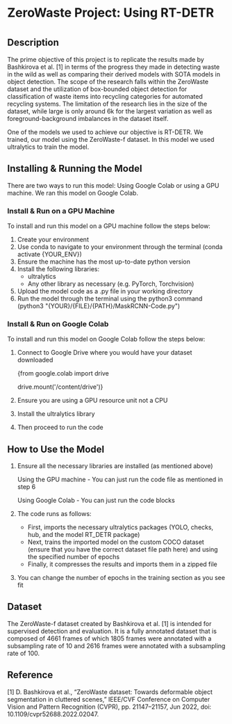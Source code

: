 # ZeroWaste Project: Using RT-DETR
#
## Description
The prime objective of this project is to replicate the results made by Bashkirova et al. [1] in terms of the progress they made in detecting waste in the wild as well as comparing their derived models with SOTA models in object detection. The scope of the research falls within the ZeroWaste dataset and the utilization of box-bounded object detection for classification of waste items into recycling categories for automated recycling systems. The limitation of the research lies in the size of the dataset, while large is only around 6k for the largest variation as well as foreground-background imbalances in the dataset itself.

One of the models we used to achieve our objective is RT-DETR. We trained, our model using the ZeroWaste-f dataset. In this model we used ultralytics to train the model.

## Installing & Running the Model
There are two ways to run this model: Using Google Colab or using a GPU machine. We ran this model on Google Colab.

### Install & Run on a GPU Machine
To install and run this model on a GPU machine follow the steps below:
1. Create your environment
2. Use conda to navigate to your environment through the terminal (conda activate {YOUR_ENV})
3. Ensure the machine has the most up-to-date python version
4. Install the following libraries:
   - ultralytics
   - Any other library as necessary (e.g. PyTorch, Torchvision)
5. Upload the model code as a .py file in your working directory
6. Run the model through the terminal using the python3 command (python3 "{YOUR}/{FILE}/{PATH}/MaskRCNN-Code.py")

### Install & Run on Google Colab
To install and run this model on Google Colab follow the steps below:
1. Connect to Google Drive where you would have your dataset downloaded
   
   {from google.colab import drive

   drive.mount('/content/drive')}
2. Ensure you are using a GPU resource unit not a CPU
3. Install the ultralytics library
4. Then proceed to run the code
   
## How to Use the Model
1. Ensure all the necessary libraries are installed (as mentioned above)

    Using the GPU machine - You can just run the code file as mentioned in step 6

    Using Google Colab - You can just run the code blocks
2. The code runs as follows:
   - First, imports the necessary ultralytics packages (YOLO, checks, hub, and the model RT_DETR package)
   - Next, trains the imported model on the custom COCO dataset (ensure that you have the correct dataset file path here) and using the specified number of epochs
   - Finally, it compresses the results and imports them in a zipped file
3. You can change the number of epochs in the training section as you see fit

## Dataset
The ZeroWaste-f dataset created by Bashkirova et al. [1] is intended for supervised detection and evaluation. It is a fully annotated dataset that is composed of 4661 frames of which 1805 frames were annotated with a subsampling rate of 10 and 2616 frames were annotated with a subsampling rate of 100.

## Reference
[1] D. Bashkirova et al., “ZeroWaste dataset: Towards deformable object segmentation in cluttered scenes,” IEEE/CVF Conference on Computer Vision and Pattern Recognition (CVPR), pp. 21147–21157, Jun 2022, doi: 10.1109/cvpr52688.2022.02047.
